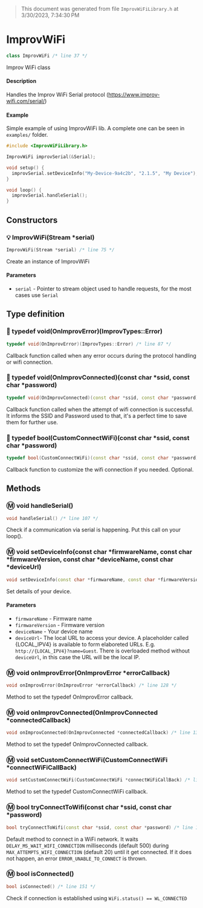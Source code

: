> This document was generated from file `ImprovWiFiLibrary.h` at 3/30/2023, 7:34:30 PM
<a name="line-11"></a>
# ImprovWiFi

```cpp
class ImprovWiFi /* line 37 */
```

Improv WiFi class

#### Description

Handles the Improv WiFi Serial protocol (https://www.improv-wifi.com/serial/)

#### Example

Simple example of using ImprovWiFi lib. A complete one can be seen in `examples/` folder.

```cpp
#include <ImprovWiFiLibrary.h>

ImprovWiFi improvSerial(&Serial);

void setup() {
  improvSerial.setDeviceInfo("My-Device-9a4c2b", "2.1.5", "My Device");
}

void loop() {
  improvSerial.handleSerial();
}
```


<a name="line-64"></a>
## Constructors

<a name="line-68"></a>
### 💡 ImprovWiFi(Stream *serial)

```cpp
ImprovWiFi(Stream *serial) /* line 75 */
```

Create an instance of ImprovWiFi

#### Parameters

- `serial` - Pointer to stream object used to handle requests, for the most cases use `Serial`

<a name="line-80"></a>
## Type definition

<a name="line-84"></a>
### 🔘 typedef void(OnImprovError)(ImprovTypes::Error)

```cpp
typedef void(OnImprovError)(ImprovTypes::Error) /* line 87 */
```

Callback function called when any error occurs during the protocol handling or wifi connection.

<a name="line-89"></a>
### 🔘 typedef void(OnImprovConnected)(const char *ssid, const char *password)

```cpp
typedef void(OnImprovConnected)(const char *ssid, const char *password) /* line 92 */
```

Callback function called when the attempt of wifi connection is successful. It informs the SSID and Password used to that, it's a perfect time to save them for further use.

<a name="line-94"></a>
### 🔘 typedef bool(CustomConnectWiFi)(const char *ssid, const char *password)

```cpp
typedef bool(CustomConnectWiFi)(const char *ssid, const char *password) /* line 97 */
```

Callback function to customize the wifi connection if you needed. Optional.

<a name="line-99"></a>
## Methods

<a name="line-103"></a>
### Ⓜ️ void handleSerial()

```cpp
void handleSerial() /* line 107 */
```

Check if a communication via serial is happening. Put this call on your loop().


<a name="line-109"></a>
### Ⓜ️ void setDeviceInfo(const char *firmwareName, const char *firmwareVersion, const char *deviceName, const char *deviceUrl)

```cpp
void setDeviceInfo(const char *firmwareName, const char *firmwareVersion, const char *deviceName, const char *deviceUrl) /* line 122 */
```

Set details of your device.

#### Parameters

- `firmwareName` - Firmware name
- `firmwareVersion` - Firmware version
- `deviceName` - Your device name
- `deviceUrl`- The local URL to access your device. A placeholder called {LOCAL_IPV4} is available to form elaboreted URLs. E.g. `http://{LOCAL_IPV4}?name=Guest`.
  There is overloaded method without `deviceUrl`, in this case the URL will be the local IP.


<a name="line-125"></a>
### Ⓜ️ void onImprovError(OnImprovError *errorCallback)

```cpp
void onImprovError(OnImprovError *errorCallback) /* line 128 */
```

Method to set the typedef OnImprovError callback.

<a name="line-130"></a>
### Ⓜ️ void onImprovConnected(OnImprovConnected *connectedCallback)

```cpp
void onImprovConnected(OnImprovConnected *connectedCallback) /* line 133 */
```

Method to set the typedef OnImprovConnected callback.

<a name="line-135"></a>
### Ⓜ️ void setCustomConnectWiFi(CustomConnectWiFi *connectWiFiCallBack)

```cpp
void setCustomConnectWiFi(CustomConnectWiFi *connectWiFiCallBack) /* line 138 */
```

Method to set the typedef CustomConnectWiFi callback.

<a name="line-140"></a>
### Ⓜ️ bool tryConnectToWifi(const char *ssid, const char *password)

```cpp
bool tryConnectToWifi(const char *ssid, const char *password) /* line 145 */
```

Default method to connect in a WiFi network.
It waits `DELAY_MS_WAIT_WIFI_CONNECTION` milliseconds (default 500) during `MAX_ATTEMPTS_WIFI_CONNECTION` (default 20) until it get connected. If it does not happen, an error `ERROR_UNABLE_TO_CONNECT` is thrown.


<a name="line-147"></a>
### Ⓜ️ bool isConnected()

```cpp
bool isConnected() /* line 151 */
```

Check if connection is established using `WiFi.status() == WL_CONNECTED`

